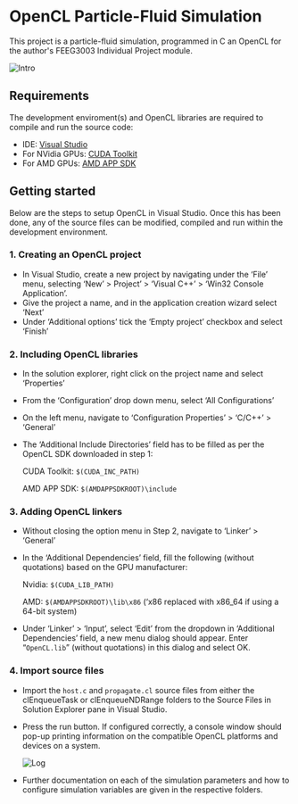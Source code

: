 # OpenCL Particle-Fluid Simulation
This project is a particle-fluid simulation, programmed in C an OpenCL for the author's FEEG3003 Individual Project module.

   ![Intro](http://chow.ch/i/7uLBF.png)

## Requirements
The development enviroment(s) and OpenCL libraries are required to compile and run the source code:
  - IDE: [Visual Studio]
  - For NVidia GPUs: [CUDA Toolkit]
  - For AMD GPUs:  [AMD APP SDK]

## Getting started
Below are the steps to setup OpenCL in Visual Studio. Once this has been done, any of the source files can be modified, compiled and run within the development environment.

### 1. Creating an OpenCL project 
  - In Visual Studio, create a new project by navigating under the ‘File’ menu, selecting ‘New’ > Project’ > ‘Visual C++’ > ‘Win32 Console Application’. 
  - Give the project a name, and in the application creation wizard select ‘Next’
  - Under ‘Additional options’ tick the ‘Empty project’ checkbox and select ‘Finish’

### 2. Including OpenCL libraries
  -  In the solution explorer, right click on the project name and select ‘Properties’
  - From the ‘Configuration’ drop down menu, select ‘All Configurations’
  - On the left menu, navigate to ‘Configuration Properties’ > ‘C/C++’ > ‘General’
  - The ‘Additional Include Directories’ field has to be filled  as per the OpenCL SDK downloaded in step 1:
  
    CUDA Toolkit: `$(CUDA_INC_PATH)`
  
    AMD APP SDK: `$(AMDAPPSDKROOT)\include`

### 3. Adding OpenCL linkers
  - Without closing the option menu in Step 2, navigate to ‘Linker’ > ‘General’
  - In the ‘Additional Dependencies’ field, fill the following (without quotations) based on the GPU manufacturer:
  
    Nvidia: `$(CUDA_LIB_PATH)`
    
    AMD: `$(AMDAPPSDKROOT)\lib\x86`   (‘x86 replaced with x86_64 if using a 64-bit system)
    
  - Under ‘Linker’ > ‘Input’, select ‘Edit’ from the dropdown in ‘Additional Dependencies’ field, a new menu dialog should appear. Enter “`OpenCL.lib`” (without quotations) in this dialog and select OK. 

### 4. Import source files
  - Import the `host.c` and `propagate.cl` source files from either the clEnqueueTask or clEnqueueNDRange folders to the Source Files in Solution Explorer pane in Visual Studio.
  - Press the run button. If configured correctly, a console window should pop-up printing information on the compatible OpenCL platforms and devices on a system. 
  
    ![Log](http://chow.ch/i/PwFL5.png)
  - Further documentation on each of the simulation parameters and how to configure simulation variables are given in the respective folders.

   [Visual Studio]: <https://www.visualstudio.com/downloads/>
   [CUDA Toolkit]: <https://developer.nvidia.com/cuda-downloads>
   [AMD APP SDK]: <http://developer.amd.com/tools-and-sdks/opencl-zone/amd-accelerated-parallel-processing-app-sdk/>
